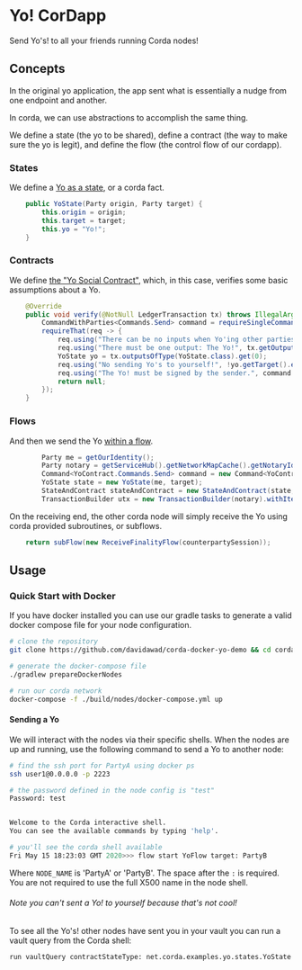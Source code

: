 # Yo! CorDapp

Send Yo's! to all your friends running Corda nodes!


## Concepts

In the original yo application, the app sent what is essentially a nudge from one endpoint and another.

In corda, we can use abstractions to accomplish the same thing.


We define a state (the yo to be shared), define a contract (the way to make sure the yo is legit), and define the flow (the control flow of our cordapp).

### States
We define a [Yo as a state](./contracts/src/main/java/net/corda/examples/yo/states/YoState.java#L31-L35), or a corda fact.

```java
    public YoState(Party origin, Party target) {
        this.origin = origin;
        this.target = target;
        this.yo = "Yo!";
    }
```


### Contracts
We define [the "Yo Social Contract"](./contracts/src/main/java/net/corda/examples/yo/contracts/YoContract.java#L21-L32), which, in this case, verifies some basic assumptions about a Yo.

```java
    @Override
    public void verify(@NotNull LedgerTransaction tx) throws IllegalArgumentException {
        CommandWithParties<Commands.Send> command = requireSingleCommand(tx.getCommands(), Commands.Send.class);
        requireThat(req -> {
            req.using("There can be no inputs when Yo'ing other parties", tx.getInputs().isEmpty());
            req.using("There must be one output: The Yo!", tx.getOutputs().size() == 1);
            YoState yo = tx.outputsOfType(YoState.class).get(0);
            req.using("No sending Yo's to yourself!", !yo.getTarget().equals(yo.getOrigin()));
            req.using("The Yo! must be signed by the sender.", command.getSigners().contains(yo.getOrigin().getOwningKey()));
            return null;
        });
    }

```


### Flows
And then we send the Yo [within a flow](./workflows/src/main/java/net/corda/examples/yo/flows/YoFlow.java#L59-L64).

```java
        Party me = getOurIdentity();
        Party notary = getServiceHub().getNetworkMapCache().getNotaryIdentities().get(0);
        Command<YoContract.Commands.Send> command = new Command<YoContract.Commands.Send>(new YoContract.Commands.Send(), ImmutableList.of(me.getOwningKey()));
        YoState state = new YoState(me, target);
        StateAndContract stateAndContract = new StateAndContract(state, YoContract.ID);
        TransactionBuilder utx = new TransactionBuilder(notary).withItems(stateAndContract, command);
```

On the receiving end, the other corda node will simply receive the Yo using corda provided subroutines, or subflows.

```java
    return subFlow(new ReceiveFinalityFlow(counterpartySession));
```


## Usage

### Quick Start with Docker

If  you have docker installed you can use our gradle tasks to generate a valid docker compose file for your node configuration.

```bash
# clone the repository
git clone https://github.com/davidawad/corda-docker-yo-demo && cd corda-docker-yo-demo

# generate the docker-compose file
./gradlew prepareDockerNodes

# run our corda network
docker-compose -f ./build/nodes/docker-compose.yml up
```

#### Sending a Yo

We will interact with the nodes via their specific shells. When the nodes are up and running, use the following command to send a Yo to another node:

```sh
# find the ssh port for PartyA using docker ps
ssh user1@0.0.0.0 -p 2223

# the password defined in the node config is "test"
Password: test


Welcome to the Corda interactive shell.
You can see the available commands by typing 'help'.

# you'll see the corda shell available
Fri May 15 18:23:03 GMT 2020>>> flow start YoFlow target: PartyB

```

Where `NODE_NAME` is 'PartyA' or 'PartyB'. The space after the `:` is required. You are not required to use the full X500 name in the node shell.

###### Note you can't sent a Yo! to yourself because that's not cool!

To see all the Yo's! other nodes have sent you in your vault you can run a vault query from the Corda shell:

```bash
run vaultQuery contractStateType: net.corda.examples.yo.states.YoState
```
